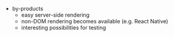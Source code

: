 *   by-products
    *   easy server-side rendering
    *   non-DOM rendering becomes available (e.g. React Native)
    *   interesting possibilities for testing 
